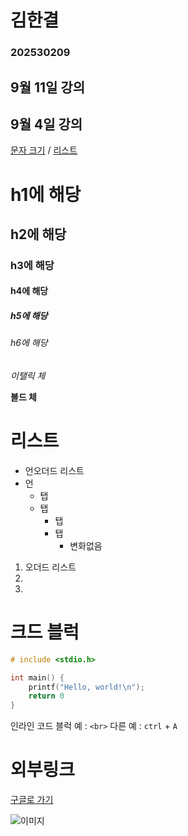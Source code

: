 # 김한결
### 202530209
    
## 9월 11일 강의

## 9월 4일 강의

[문자 크기](#h1에-해당) / [리스트](#리스트) 


# h1에 해당
## h2에 해당
### h3에 해당
#### h4에 해당
##### h5에 해당
###### h6에 해당


*이탤릭 체*

**볼드 체**


# 리스트

* 언오더드 리스트
* 언
    * 탭
    * 탭
        * 탭
        * 탭
            * 변화없음

1. 오더드 리스트
2. 
3. 

# 크드 블럭

```c
# include <stdio.h>

int main() {
    printf("Hello, world!\n");
    return 0
}
```
인라인 코드 블럭 예 : `<br>` 다른 예 : `ctrl` + `A`

# 외부링크
[구글로 가기](https://google.com "구글 링크")

![이미지](./image.jpg "이미지 삽입")